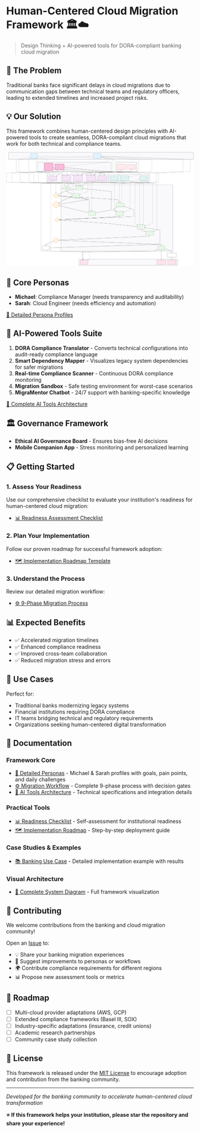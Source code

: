 # Human-Centered Cloud Migration Framework 🏛️☁️

> Design Thinking + AI-powered tools for DORA-compliant banking cloud migration

## 🎯 The Problem
Traditional banks face significant delays in cloud migrations due to communication gaps between technical teams and regulatory officers, leading to extended timelines and increased project risks.

## 💡 Our Solution
This framework combines human-centered design principles with AI-powered tools to create seamless, DORA-compliant cloud migrations that work for both technical and compliance teams.

![Complete System](diagrams/complete-system.svg)

## 👥 Core Personas
- **Michael**: Compliance Manager (needs transparency and auditability)
- **Sarah**: Cloud Engineer (needs efficiency and automation)

[📖 Detailed Persona Profiles](docs/frameworks/personas.md)

## 🤖 AI-Powered Tools Suite
1. **DORA Compliance Translator** - Converts technical configurations into audit-ready compliance language
2. **Smart Dependency Mapper** - Visualizes legacy system dependencies for safer migrations
3. **Real-time Compliance Scanner** - Continuous DORA compliance monitoring
4. **Migration Sandbox** - Safe testing environment for worst-case scenarios
5. **MigraMentor Chatbot** - 24/7 support with banking-specific knowledge

[🔧 Complete AI Tools Architecture](docs/frameworks/ai-tools-overview.md)

## 🏛️ Governance Framework
- **Ethical AI Governance Board** - Ensures bias-free AI decisions
- **Mobile Companion App** - Stress monitoring and personalized learning

## 📋 Getting Started

### 1. Assess Your Readiness
Use our comprehensive checklist to evaluate your institution's readiness for human-centered cloud migration:
- [📊 Readiness Assessment Checklist](tools/assessment/readiness-checklist.md)

### 2. Plan Your Implementation  
Follow our proven roadmap for successful framework adoption:
- [🗺️ Implementation Roadmap Template](tools/templates/implementation-roadmap.md)

### 3. Understand the Process
Review our detailed migration workflow:
- [⚙️ 9-Phase Migration Process](docs/framework/migration-process.md)

## 📊 Expected Benefits
- ✅ Accelerated migration timelines
- ✅ Enhanced compliance readiness  
- ✅ Improved cross-team collaboration
- ✅ Reduced migration stress and errors

## 🚀 Use Cases
Perfect for:
- Traditional banks modernizing legacy systems
- Financial institutions requiring DORA compliance
- IT teams bridging technical and regulatory requirements
- Organizations seeking human-centered digital transformation

## 📖 Documentation

### Framework Core
- [👥 Detailed Personas](docs/frameworks/personas.md) - Michael & Sarah profiles with goals, pain points, and daily challenges
- [⚙️ Migration Workflow](docs/frameworks/migration-process.md) - Complete 9-phase process with decision gates
- [🤖 AI Tools Architecture](docs/frameworks/ai-tools-overview.md) - Technical specifications and integration details

### Practical Tools
- [📊 Readiness Checklist](tools/assessment/readiness-checklist.md) - Self-assessment for institutional readiness
- [🗺️ Implementation Roadmap](tools/templates/implementation-roadmap.md) - Step-by-step deployment guide

### Case Studies & Examples  
- [📚 Banking Use Case](docs/guides/use-case.md) - Detailed implementation example with results

### Visual Architecture
- [🔄 Complete System Diagram](diagrams/complete-system.svg) - Full framework visualization

## 🤝 Contributing
We welcome contributions from the banking and cloud migration community!

Open an [Issue](../../issues) to:   
- 💡 Share your banking migration experiences
- 🔧 Suggest improvements to personas or workflows  
- 🌍 Contribute compliance requirements for different regions
- 📊 Propose new assessment tools or metrics

## 🎯 Roadmap
- [ ] Multi-cloud provider adaptations (AWS, GCP)
- [ ] Extended compliance frameworks (Basel III, SOX)
- [ ] Industry-specific adaptations (insurance, credit unions)
- [ ] Academic research partnerships
- [ ] Community case study collection

## 📄 License
This framework is released under the [MIT License](LICENSE) to encourage adoption and contribution from the banking community.

---
*Developed for the banking community to accelerate human-centered cloud transformation*

**⭐ If this framework helps your institution, please star the repository and share your experience!**
